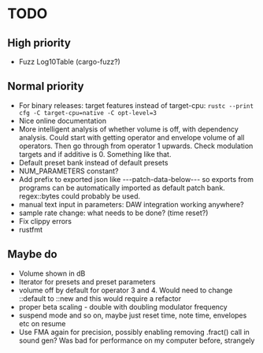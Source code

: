 # TODO

## High priority

* Fuzz Log10Table (cargo-fuzz?)

## Normal priority

* For binary releases: target features instead of target-cpu:
  `rustc --print cfg -C target-cpu=native -C opt-level=3`
* Nice online documentation
* More intelligent analysis of whether volume is off, with dependency analysis.
  Could start with getting operator and envelope volume of all operators. Then
  go through from operator 1 upwards. Check modulation targets and if additive
  is 0. Something like that.
* Default preset bank instead of default presets
* NUM_PARAMETERS constant?
* Add prefix to exported json like ---patch-data-below--- so exports from
  programs can be automatically imported as default patch bank. regex::bytes
  could probably be used.
* manual text input in parameters: DAW integration working anywhere?
* sample rate change: what needs to be done? (time reset?)
* Fix clippy errors
* rustfmt

## Maybe do

* Volume shown in dB
* Iterator for presets and preset parameters
* volume off by default for operator 3 and 4. Would need to change ::default to ::new and this would require a refactor
* proper beta scaling - double with doubling modulator frequency
* suspend mode and so on, maybe just reset time, note time, envelopes etc on resume
* Use FMA again for precision, possibly enabling removing .fract() call
  in sound gen? Was bad for performance on my computer before, strangely